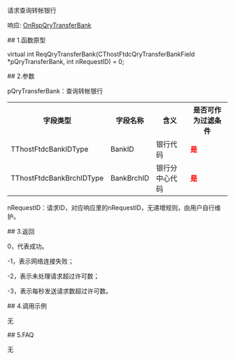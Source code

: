<p>请求查询转帐银行</p>
<p>响应: <a href="../../CTHOSTFTDCTRADERAPI/ONRSPQRYTRANSFERBANK/">OnRspQryTransferBank</a></p>
<span class="anchor" id="75fc91a1-8b60-44f8-a7ad-30c778669d96"></span>
## 1.函数原型
<p>virtual int ReqQryTransferBank(CThostFtdcQryTransferBankField *pQryTransferBank, int nRequestID) = 0;</p>
<span class="anchor" id="08aa44d8-6045-47dc-b0a2-d423f44c2fd2"></span>
## 2.参数
<p>pQryTransferBank：查询转帐银行</p>
<table><tr><th style="TEXT-ALIGN: center;">字段类型</th><th style="TEXT-ALIGN: center;">字段名称</th><th style="TEXT-ALIGN: center;">含义</th><th style="TEXT-ALIGN: center;">是否可作为过滤条件</th></tr><tr><td style="TEXT-ALIGN: left;">TThostFtdcBankIDType</td>
<td style="TEXT-ALIGN: left;">BankID</td>
<td style="TEXT-ALIGN: left;">银行代码</td>
<td style="TEXT-ALIGN: left;"><strong><font color="#FF0000">是</font></strong></td>
</tr>
<tr><td style="TEXT-ALIGN: left;">TThostFtdcBankBrchIDType</td>
<td style="TEXT-ALIGN: left;">BankBrchID</td>
<td style="TEXT-ALIGN: left;">银行分中心代码</td>
<td style="TEXT-ALIGN: left;"><strong><font color="#FF0000">是</font></strong></td>
</tr>
</table>
<p>nRequestID：请求ID，对应响应里的nRequestID，无递增规则，由用户自行维护。</p>
<span class="anchor" id="dea0d95e-d266-48db-8b64-87bbff9305d7"></span>
## 3.返回
<p>0，代表成功。</p>
<p>-1，表示网络连接失败；</p>
<p>-2，表示未处理请求超过许可数；</p>
<p>-3，表示每秒发送请求数超过许可数。</p>
<span class="anchor" id="60b6081f-d2cb-40e3-8acb-f4978b31c9d3"></span>
## 4.调用示例
<p>无</p>
<span class="anchor" id="cbcab9ae-9bbc-43d7-b6c3-0d3e2c309b3b"></span>
## 5.FAQ
<p>无</p>
